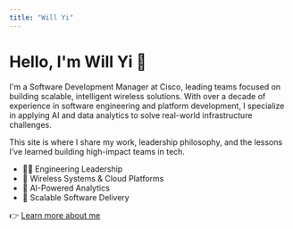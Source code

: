 ```yaml
---
title: "Will Yi"
---
```


# Hello, I'm Will Yi 👋

I'm a Software Development Manager at Cisco, leading teams focused on building scalable, intelligent wireless solutions. With over a decade of experience in software engineering and platform development, I specialize in applying AI and data analytics to solve real-world infrastructure challenges.

This site is where I share my work, leadership philosophy, and the lessons I’ve learned building high-impact teams in tech.

- 👨‍💻 Engineering Leadership
- 📡 Wireless Systems & Cloud Platforms
- 🤖 AI-Powered Analytics
- 🎯 Scalable Software Delivery

👉 [Learn more about me](/about)

